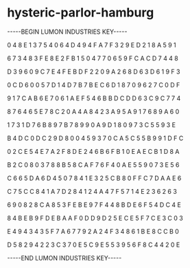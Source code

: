 # hysteric-parlor-hamburg

-----BEGIN LUMON INDUSTRIES KEY-----

0 4 8 E 1 3 7 5 4 0 6 4 D 4 9 4 F A 7 F 3 2 9 E D 2 1 8 A 5 9 1

6 7 3 4 8 3 F E 8 E 2 F B 1 5 0 4 7 7 0 6 5 9 F C A C D 7 4 4 8

D 3 9 6 0 9 C 7 E 4 F E B D F 2 2 0 9 A 2 6 8 D 6 3 D 6 1 9 F 3

0 C D 6 0 0 5 7 D 1 4 D 7 B 7 B E C 6 D 1 8 7 0 9 6 2 7 C 0 D F

9 1 7 C A B 6 E 7 0 6 1 A E F 5 4 6 B B D C D D 6 3 C 9 C 7 7 4

8 7 6 4 6 5 E 7 8 C 2 0 A 4 A 8 4 2 3 A 9 5 A 9 1 7 6 8 9 A 6 0

1 7 3 1 D 7 6 B 8 9 7 B 7 8 9 9 0 A 9 D 1 8 0 9 7 3 C 5 5 9 3 E

B 4 D C 0 D C 2 9 D 8 0 0 4 5 9 3 7 0 C A 5 C 5 5 B 9 9 1 D F C

0 2 C E 5 4 E 7 A 2 F 8 D E 2 4 6 B 6 F B 1 0 E A E C B 1 D 8 A

B 2 C 0 8 0 3 7 8 8 B 5 8 C A F 7 6 F 4 0 A E 5 5 9 0 7 3 E 5 6

C 6 6 5 D A 6 D 4 5 0 7 8 4 1 E 3 2 5 C B 8 0 F F C 7 D A A E 6

C 7 5 C C 8 4 1 A 7 D 2 8 4 1 2 4 A 4 7 F 5 7 1 4 E 2 3 6 2 6 3

6 9 0 8 2 8 C A 8 5 3 F E B E 9 7 F 4 4 8 B D E 6 F 5 4 D C 4 E

8 4 B E B 9 F D E B A A F 0 D D 9 D 2 5 E C E 5 F 7 C E 3 C 0 3

E 4 9 4 3 4 3 5 F 7 A 6 7 7 9 2 A 2 4 F 3 4 8 6 1 B E 8 C C B 0

D 5 8 2 9 4 2 2 3 C 3 7 0 E 5 C 9 E 5 5 3 9 5 6 F 8 C 4 4 2 0 E

-----END LUMON INDUSTRIES KEY-----
